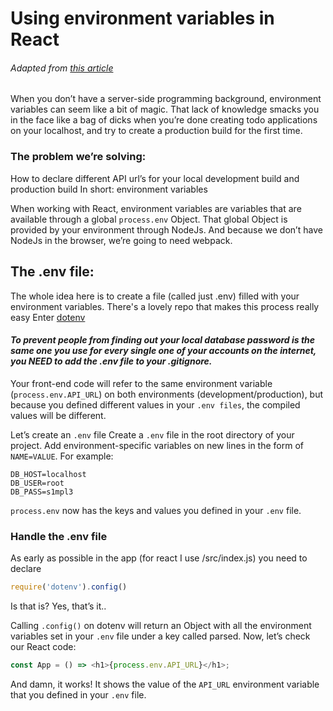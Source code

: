 # Using environment variables in React

###### Adapted from [this article](https://medium.com/@trekinbami/using-environment-variables-in-react-6b0a99d83cf5)

When you don’t have a server-side programming background, environment variables can seem like a bit of magic. That lack of knowledge smacks you in the face like a bag of dicks when you’re done creating todo applications on your localhost, and try to create a production build for the first time.

### The problem we’re solving:
How to declare different API url’s for your local development build and production build
In short: environment variables

When working with React, environment variables are variables that are available through a global `process.env` Object. That global Object is provided by your environment through NodeJs. And because we don’t have NodeJs in the browser, we’re going to need webpack.

## The .env file: 
The whole idea here is to create a file (called just .env) filled with your environment variables. There's a lovely repo that makes this process really easy
Enter [dotenv](https://github.com/motdotla/dotenv)

#### _To prevent people from finding out your local database password is the same one you use for every single one of your accounts on the internet, you *NEED* to add the .env file to your .gitignore._

Your front-end code will refer to the same environment variable (`process.env.API_URL`) on both environments (development/production), but because you defined different values in your `.env files`, the compiled values will be different.

Let’s create an `.env` file
Create a `.env` file in the root directory of your project. Add environment-specific variables on new lines in the form of `NAME=VALUE`. For example:
```.env
DB_HOST=localhost
DB_USER=root
DB_PASS=s1mpl3
```

`process.env` now has the keys and values you defined in your `.env` file.
### Handle the .env file
As early as possible in the app (for react I use /src/index.js) you need to declare
```javascript
require('dotenv').config()
```
Is that is? Yes, that’s it..

Calling `.config()` on dotenv will return an Object with all the environment variables set in your `.env` file under a key called parsed. Now, let’s check our React code:

```javascript
const App = () => <h1>{process.env.API_URL}</h1>;
```

And damn, it works! It shows the value of the `API_URL` environment variable that you defined in your `.env` file.
